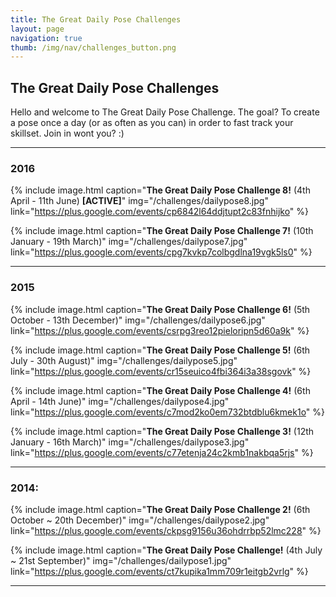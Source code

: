 ```yaml
---
title: The Great Daily Pose Challenges
layout: page
navigation: true
thumb: /img/nav/challenges_button.png
---
```

## The Great Daily Pose Challenges

Hello and welcome to The Great Daily Pose Challenge. The goal? To create a pose once a day (or as often as you can) in order to fast track your skillset. Join in wont you? :)

----

### 2016

{% include image.html caption="<strong>The Great Daily Pose Challenge 8!</strong> (4th April - 11th June) <strong>[ACTIVE]</strong>" img="/challenges/dailypose8.jpg" link="https://plus.google.com/events/cp6842l64ddjtupt2c83fnhijko" %}

{% include image.html caption="<strong>The Great Daily Pose Challenge 7!</strong> (10th January - 19th March)" img="/challenges/dailypose7.jpg" link="https://plus.google.com/events/cpg7kvkp7colbgdlna19vgk5ls0" %}

----

### 2015
{% include image.html caption="<strong>The Great Daily Pose Challenge 6!</strong> (5th October - 13th December)" img="/challenges/dailypose6.jpg" link="https://plus.google.com/events/csrpg3reo12pieloripn5d60a9k" %}

{% include image.html caption="<strong>The Great Daily Pose Challenge 5!</strong> (6th July - 30th August)" img="/challenges/dailypose5.jpg" link="https://plus.google.com/events/cr15seuico4fbi364i3a38sgovk" %}

{% include image.html caption="<strong>The Great Daily Pose Challenge 4!</strong> (6th April - 14th June)" img="/challenges/dailypose4.jpg" link="https://plus.google.com/events/c7mod2ko0em732btdblu6kmek1o" %}

{% include image.html caption="<strong>The Great Daily Pose Challenge 3!</strong> (12th January - 16th March)" img="/challenges/dailypose3.jpg" link="https://plus.google.com/events/c77etenja24c2kmb1nakbqa5rjs" %}

----

### 2014:

{% include image.html caption="<strong>The Great Daily Pose Challenge 2!</strong> (6th October ~ 20th December)" img="/challenges/dailypose2.jpg" link="https://plus.google.com/events/ckpsg9156u36ohdrrbp52lmc228" %}

{% include image.html caption="<strong>The Great Daily Pose Challenge!</strong> (4th July ~ 21st September)" img="/challenges/dailypose1.jpg" link="https://plus.google.com/events/ct7kupika1mm709r1eitgb2vrlg" %}

----
